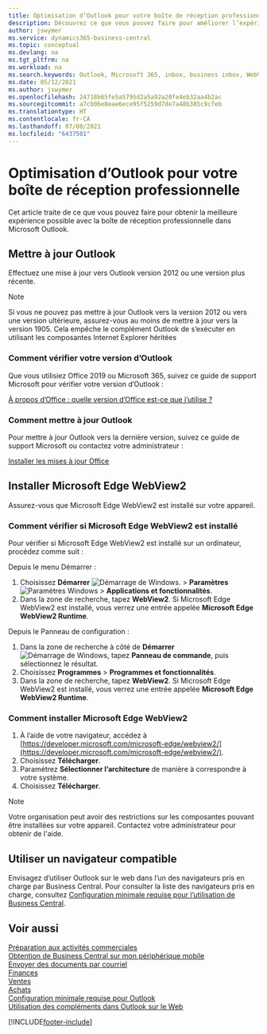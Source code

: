 ```yaml
---
title: Optimisation d’Outlook pour votre boîte de réception professionnelle
description: Découvrez ce que vous pouvez faire pour améliorer l’expérience avec la boîte de réception professionnelle dans Microsoft Outlook.
author: jswymer
ms.service: dynamics365-business-central
ms.topic: conceptual
ms.devlang: na
ms.tgt_pltfrm: na
ms.workload: na
ms.search.keywords: Outlook, Microsoft 365, inbox, business inbox, WebView2, Edge, addin, add-in
ms.date: 05/12/2021
ms.author: jswymer
ms.openlocfilehash: 24718b65fe5a5795d2a5a92a20fe4eb32aa4b2ac
ms.sourcegitcommit: a7cb0be8eae6ece95f5259d7de7a48b385c9cfeb
ms.translationtype: HT
ms.contentlocale: fr-CA
ms.lasthandoff: 07/08/2021
ms.locfileid: "6437501"
---
```

# <a name="optimizing-outlook-for-your-business-inbox"></a>Optimisation d’Outlook pour votre boîte de réception professionnelle 

Cet article traite de ce que vous pouvez faire pour obtenir la meilleure expérience possible avec la boîte de réception professionnelle dans Microsoft Outlook. 

## <a name="update-outlook"></a>Mettre à jour Outlook

Effectuez une mise à jour vers Outlook version 2012 ou une version plus récente.

> [!NOTE]
> Si vous ne pouvez pas mettre à jour Outlook vers la version 2012 ou vers une version ultérieure, assurez-vous au moins de mettre à jour vers la version 1905. Cela empêche le complément Outlook de s’exécuter en utilisant les composantes Internet Explorer héritées

### <a name="how-to-check-your-version-of-outlook"></a>Comment vérifier votre version d’Outlook

Que vous utilisiez Office 2019 ou Microsoft 365, suivez ce guide de support Microsoft pour vérifier votre version d’Outlook :  

[À propos d’Office : quelle version d’Office est-ce que j’utilise ?](https://support.microsoft.com/office/about-office-what-version-of-office-am-i-using-932788b8-a3ce-44bf-bb09-e334518b8b19)

### <a name="how-to-update-outlook"></a>Comment mettre à jour Outlook

Pour mettre à jour Outlook vers la dernière version, suivez ce guide de support Microsoft ou contactez votre administrateur :

[Installer les mises à jour Office](https://support.microsoft.com/office/install-office-updates-2ab296f3-7f03-43a2-8e50-46de917611c5)

## <a name="install-microsoft-edge-webview2"></a>Installer Microsoft Edge WebView2

Assurez-vous que Microsoft Edge WebView2 est installé sur votre appareil.

### <a name="how-to-check-if-microsoft-edge-webview2-is-installed"></a>Comment vérifier si Microsoft Edge WebView2 est installé 

Pour vérifier si Microsoft Edge WebView2 est installé sur un ordinateur, procédez comme suit :

Depuis le menu Démarrer :

1. Choisissez **Démarrer** ![Démarrage de Windows.](media/windows-start-icon.png "Icône de démarrage de Windows") > **Paramètres** ![Paramètres Windows](media/windows-settings-icon.png "Icône des paramètres Windows") > **Applications et fonctionnalités**.
2. Dans la zone de recherche, tapez **WebView2**. Si Microsoft Edge WebView2 est installé, vous verrez une entrée appelée **Microsoft Edge WebView2 Runtime**.

Depuis le Panneau de configuration :

1. Dans la zone de recherche à côté de **Démarrer** ![Démarrage de Windows](media/windows-start-icon.png "Icône de démarrage de Windows"), tapez **Panneau de commande**, puis sélectionnez le résultat.
2. Choisissez **Programmes** > **Programmes et fonctionnalités**.
3. Dans la zone de recherche, tapez **WebView2**. Si Microsoft Edge WebView2 est installé, vous verrez une entrée appelée **Microsoft Edge WebView2 Runtime**.

### <a name="how-to-install-microsoft-edge-webview2"></a>Comment installer Microsoft Edge WebView2 

1. À l’aide de votre navigateur, accédez à [https://developer.microsoft.com/microsoft-edge/webview2/](https://developer.microsoft.com/microsoft-edge/webview2/).
2. Choisissez **Télécharger**.
3. Paramétrez **Sélectionner l’architecture** de manière à correspondre à votre système.
4. Choisissez **Télécharger**.

> [!NOTE]
> Votre organisation peut avoir des restrictions sur les composantes pouvant être installées sur votre appareil. Contactez votre administrateur pour obtenir de l'aide.

## <a name="use-a-supported-browser"></a>Utiliser un navigateur compatible

Envisagez d’utiliser Outlook sur le web dans l’un des navigateurs pris en charge par Business Central. Pour consulter la liste des navigateurs pris en charge, consultez [Configuration minimale requise pour l’utilisation de Business Central](product-requirements.md#browsers).

## <a name="see-also"></a>Voir aussi

[Préparation aux activités commerciales](ui-get-ready-business.md)  
[Obtention de Business Central sur mon périphérique mobile](install-mobile-app.md)  
[Envoyer des documents par courriel](ui-how-send-documents-email.md)  
[Finances](finance.md)  
[Ventes](sales-manage-sales.md)  
[Achats](purchasing-manage-purchasing.md)  
[Configuration minimale requise pour Outlook](product-requirements.md#outlook)  
[Utilisation des compléments dans Outlook sur le Web](https://support.office.com/article/Using-Add-ins-in-Outlook-on-the-web-8f2ce816-5df4-44a5-958c-f7f9d6dabdce?appver=OWB150)  


[!INCLUDE[footer-include](includes/footer-banner.md)]